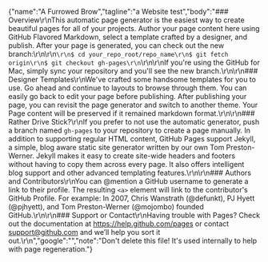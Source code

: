 {"name":"A Furrowed Brow","tagline":"a Website test","body":"### Overview\r\nThis automatic page generator is the easiest way to create beautiful pages for all of your projects. Author your page content here using GitHub Flavored Markdown, select a template crafted by a designer, and publish. After your page is generated, you can check out the new branch:\r\n\r\n```\r\n$ cd your_repo_root/repo_name\r\n$ git fetch origin\r\n$ git checkout gh-pages\r\n```\r\n\r\nIf you're using the GitHub for Mac, simply sync your repository and you'll see the new branch.\r\n\r\n### Designer Templates\r\nWe've crafted some handsome templates for you to use. Go ahead and continue to layouts to browse through them. You can easily go back to edit your page before publishing. After publishing your page, you can revisit the page generator and switch to another theme. Your Page content will be preserved if it remained markdown format.\r\n\r\n### Rather Drive Stick?\r\nIf you prefer to not use the automatic generator, push a branch named `gh-pages` to your repository to create a page manually. In addition to supporting regular HTML content, GitHub Pages support Jekyll, a simple, blog aware static site generator written by our own Tom Preston-Werner. Jekyll makes it easy to create site-wide headers and footers without having to copy them across every page. It also offers intelligent blog support and other advanced templating features.\r\n\r\n### Authors and Contributors\r\nYou can @mention a GitHub username to generate a link to their profile. The resulting `<a>` element will link to the contributor's GitHub Profile. For example: In 2007, Chris Wanstrath (@defunkt), PJ Hyett (@pjhyett), and Tom Preston-Werner (@mojombo) founded GitHub.\r\n\r\n### Support or Contact\r\nHaving trouble with Pages? Check out the documentation at https://help.github.com/pages or contact support@github.com and we’ll help you sort it out.\r\n","google":"","note":"Don't delete this file! It's used internally to help with page regeneration."}